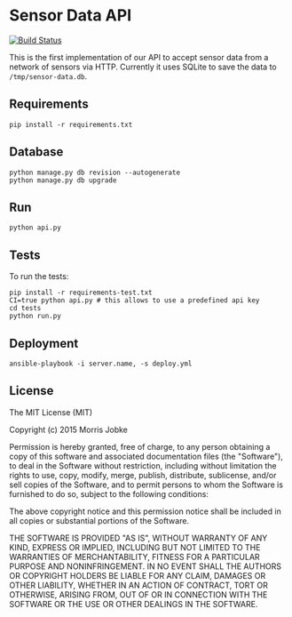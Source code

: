 # Sensor Data API

[![Build Status](https://travis-ci.org/CodeforChemnitz/SensorAPI.svg?branch=master)](https://travis-ci.org/CodeforChemnitz/SensorAPI)

This is the first implementation of our API to accept sensor data from a
network of sensors via HTTP. Currently it uses SQLite to save the data
to `/tmp/sensor-data.db`.

## Requirements

    pip install -r requirements.txt

## Database

    python manage.py db revision --autogenerate
    python manage.py db upgrade

## Run

    python api.py

## Tests

To run the tests:

    pip install -r requirements-test.txt
    CI=true python api.py # this allows to use a predefined api key
    cd tests
    python run.py

## Deployment

    ansible-playbook -i server.name, -s deploy.yml

## License

The MIT License (MIT)

Copyright (c) 2015 Morris Jobke

Permission is hereby granted, free of charge, to any person obtaining a copy
of this software and associated documentation files (the "Software"), to deal
in the Software without restriction, including without limitation the rights
to use, copy, modify, merge, publish, distribute, sublicense, and/or sell
copies of the Software, and to permit persons to whom the Software is
furnished to do so, subject to the following conditions:

The above copyright notice and this permission notice shall be included in all
copies or substantial portions of the Software.

THE SOFTWARE IS PROVIDED "AS IS", WITHOUT WARRANTY OF ANY KIND, EXPRESS OR
IMPLIED, INCLUDING BUT NOT LIMITED TO THE WARRANTIES OF MERCHANTABILITY,
FITNESS FOR A PARTICULAR PURPOSE AND NONINFRINGEMENT. IN NO EVENT SHALL THE
AUTHORS OR COPYRIGHT HOLDERS BE LIABLE FOR ANY CLAIM, DAMAGES OR OTHER
LIABILITY, WHETHER IN AN ACTION OF CONTRACT, TORT OR OTHERWISE, ARISING FROM,
OUT OF OR IN CONNECTION WITH THE SOFTWARE OR THE USE OR OTHER DEALINGS IN THE
SOFTWARE.
